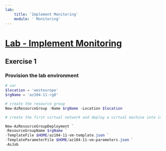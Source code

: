 ```yaml
---
lab:
    title: 'Implement Monitoring'
    module: ' Monitoring'
---
```


# [Lab - Implement Monitoring](https://github.com/MicrosoftLearning/AZ-104-MicrosoftAzureAdministrator/blob/master/Instructions/Labs/LAB_11-Implement_Monitoring.md)

## Exercise 1
### Provision the lab environment


```powershell
# var
$location = 'westeurope'
$rgName = 'az104-11-rg0'

# create the resource group
New-AzResourceGroup -Name $rgName -Location $location

# create the first virtual network and deploy a virtual machine into it by using the template

New-AzResourceGroupDeployment `
-ResourceGroupName $rgName `
-TemplateFile $HOME/az104-11-vm-template.json `
-TemplateParameterFile $HOME/az104-11-vm-parameters.json `
-AsJob
```